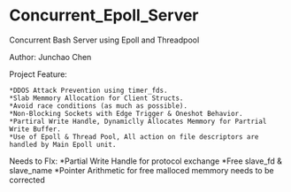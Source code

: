# Concurrent_Epoll_Server
Concurrent Bash Server using Epoll and Threadpool

Author: Junchao Chen

Project Feature:

	*DDOS Attack Prevention using timer_fds.
	*Slab Memmory Allocation for Client Structs.
	*Avoid race conditions (as much as possible).
	*Non-Blocking Sockets with Edge Trigger & Oneshot Behavior.
	*Partiral Write Handle, Dynamiclly Allocates Memmory for Partrial Write Buffer.
	*Use of Epoll & Thread Pool, All action on file descriptors are handled by Main Epoll unit.
	
Needs to FIx:
	*Partial Write Handle for protocol exchange
	*Free slave_fd & slave_name 
	*Pointer Arithmetic for free malloced memmory needs to be corrected
